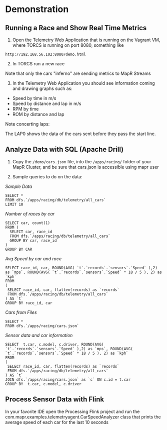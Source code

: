 # Demonstration 

## Running a Race and Show Real Time Metrics

1. Open the Telemetry Web Application that is running on the Vagrant VM, where TORCS is running on port 8080, something like

```
http://192.168.56.102:8080/demo.html
```

2. In TORCS run a new race

Note that only the cars "inferno" are sending metrics to MapR Streams

3. In the Telemetry Web Application you should see information coming and drawing graphs such as:

* Speed by time in m/s
* Speed by distance and lap in m/s
* RPM by time 
* ROM by distance and lap

Note concerting laps:

The LAP0 shows the data of the cars sent before they pass the start line.


## Analyze Data with SQL (Apache Drill)

1. Copy the `/demo/cars.json` file, into the `/apps/racing/` folder of your MapR Cluster, and be sure that cars.json is accessible using mapr user

2. Sample queries to do on the data:


*Sample Data*

```
SELECT *
FROM dfs.`/apps/racing/db/telemetry/all_cars`
LIMIT 10
```

*Number of races by car*

```
SELECT car, count(1)
FROM (
  SELECT car, race_id
  FROM dfs.`/apps/racing/db/telemetry/all_cars`
  GROUP BY car, race_id
)
GROUP BY CAR
```

*Avg Speed by car and race*

```
SELECT race_id, car, ROUND(AVG( `t`.`records`.`sensors`.`Speed` ),2) as `mps`, ROUND(AVG( `t`.`records`.`sensors`.`Speed` * 18 / 5 ), 2) as `kph`
FROM
(
 SELECT race_id, car, flatten(records) as `records`
 FROM dfs.`/apps/racing/db/telemetry/all_cars`
) AS `t`
GROUP BY race_id, car
```

*Cars from Files*

```
SELECT * 
FROM dfs.`/apps/racing/cars.json`
```

*Sensor data and car information*

```
SELECT  t.car, c.model, c.driver, ROUND(AVG( `t`.`records`.`sensors`.`Speed` ),2) as `mps`, ROUND(AVG( `t`.`records`.`sensors`.`Speed` * 18 / 5 ), 2) as `kph`
FROM
(
 SELECT race_id, car, flatten(records) as `records`
 FROM dfs.`/apps/racing/db/telemetry/all_cars`
) AS `t`
JOIN dfs.`/apps/racing/cars.json` as `c` ON c.id = t.car 
GROUP BY  t.car, c.model, c.driver
```


## Process Sensor Data with Flink

In your favorite IDE open the Processing Flink project and run the com.mapr.examples.telemetryagent.CarSpeedAnalyzer class that prints
the average speed of each car for the last 10 seconds


```
```